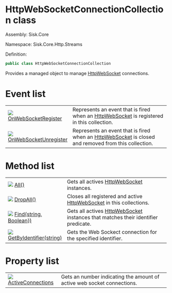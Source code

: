 <!--

Copyrights 2023 Sisk Framework - CypherPotato
Published under MIT license

!!! DO NOT EDIT THIS FILE !!!
This file was generated by a tool in the Sisk package. To edit the information in this documentation,
edit the XML documentation present in the Sisk source code.

-->

# HttpWebSocketConnectionCollection class
Assembly: Sisk.Core

Namespace: Sisk.Core.Http.Streams

Definition:

```cs
public class HttpWebSocketConnectionCollection
```

Provides a managed object to manage <a href="/spec/Sisk.Core.Http.Streams.HttpWebSocket.md">HttpWebSocket</a> connections.


# Event list

<table>
    <tbody>
<tr>
    <td style="width: 33%">
        <img class="icon" src="/assets/img/icons/event.svg">
        <a href="/spec/Sisk.Core.Http.Streams.HttpWebSocketConnectionCollection.OnWebSocketRegister.md">
            OnWebSocketRegister
        </a>
    </td>
    <td>
        Represents an event that is fired when an <a href="/spec/Sisk.Core.Http.Streams.HttpWebSocket.md">HttpWebSocket</a> is registered in this collection.
    </td>
</tr>
<tr>
    <td style="width: 33%">
        <img class="icon" src="/assets/img/icons/event.svg">
        <a href="/spec/Sisk.Core.Http.Streams.HttpWebSocketConnectionCollection.OnWebSocketUnregister.md">
            OnWebSocketUnregister
        </a>
    </td>
    <td>
        Represents an event that is fired when an <a href="/spec/Sisk.Core.Http.Streams.HttpWebSocket.md">HttpWebSocket</a> is closed and removed from this collection.
    </td>
</tr>
    </tbody>
</table>

# Method list

<table>
    <tbody>
<tr>
    <td style="width: 33%">
        <img class="icon" src="/assets/img/icons/method.svg">
        <a href="/spec/Sisk.Core.Http.Streams.HttpWebSocketConnectionCollection.All().md">
            All()
        </a>
    </td>
    <td>
        Gets all actives <a href="/spec/Sisk.Core.Http.Streams.HttpWebSocket.md">HttpWebSocket</a> instances.
    </td>
</tr>
<tr>
    <td style="width: 33%">
        <img class="icon" src="/assets/img/icons/method.svg">
        <a href="/spec/Sisk.Core.Http.Streams.HttpWebSocketConnectionCollection.DropAll().md">
            DropAll()
        </a>
    </td>
    <td>
        Closes all registered and active <a href="/spec/Sisk.Core.Http.Streams.HttpWebSocket.md">HttpWebSocket</a> in this collections.
    </td>
</tr>
<tr>
    <td style="width: 33%">
        <img class="icon" src="/assets/img/icons/method.svg">
        <a href="/spec/Sisk.Core.Http.Streams.HttpWebSocketConnectionCollection.Find(string-Boolean}).md">
            Find(string, Boolean})
        </a>
    </td>
    <td>
        Gets all actives <a href="/spec/Sisk.Core.Http.Streams.HttpWebSocket.md">HttpWebSocket</a> instances that matches their identifier predicate.
    </td>
</tr>
<tr>
    <td style="width: 33%">
        <img class="icon" src="/assets/img/icons/method.svg">
        <a href="/spec/Sisk.Core.Http.Streams.HttpWebSocketConnectionCollection.GetByIdentifier(string).md">
            GetByIdentifier(string)
        </a>
    </td>
    <td>
        Gets the Web Sockect connection for the specified identifier.
    </td>
</tr>
    </tbody>
</table>

# Property list

<table>
    <tbody>
<tr>
    <td style="width: 33%">
        <img class="icon" src="/assets/img/icons/property.svg">
        <a href="/spec/Sisk.Core.Http.Streams.HttpWebSocketConnectionCollection.ActiveConnections.md">
            ActiveConnections
        </a>
    </td>
    <td>
        Gets an number indicating the amount of active web socket connections.
    </td>
</tr>
    </tbody>
</table>
